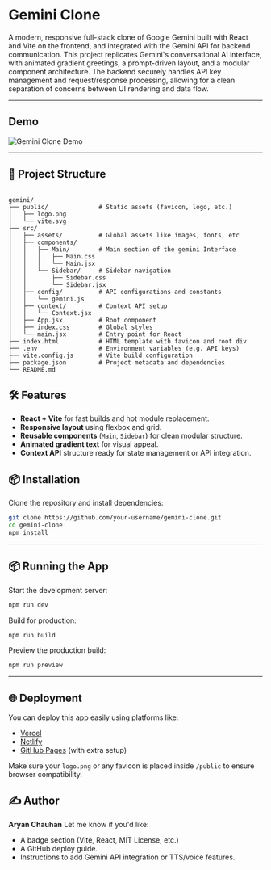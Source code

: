 # Gemini Clone

A modern, responsive full-stack clone of Google Gemini built with React and Vite on the frontend, and integrated with the Gemini API for backend communication. This project replicates Gemini's conversational AI interface, with animated gradient greetings, a prompt-driven layout, and a modular component architecture.
The backend securely handles API key management and request/response processing, allowing for a clean separation of concerns between UI rendering and data flow.

---

## Demo

![Gemini Clone Demo](./demo.gif)

---

## 📁 Project Structure

```

gemini/
├── public/              # Static assets (favicon, logo, etc.)
│   ├── logo.png
│   └── vite.svg
├── src/
│   ├── assets/          # Global assets like images, fonts, etc 
│   ├── components/
│   │   ├── Main/        # Main section of the gemini Interface
│   │   │   ├── Main.css
│   │   │   └── Main.jsx
│   │   └── Sidebar/     # Sidebar navigation
│   │       ├── Sidebar.css
│   │       └── Sidebar.jsx
│   ├── config/          # API configurations and constants
│   │   └── gemini.js
│   ├── context/         # Context API setup
│   │   └── Context.jsx
│   ├── App.jsx          # Root component
│   ├── index.css        # Global styles
│   └── main.jsx         # Entry point for React
├── index.html           # HTML template with favicon and root div
├── .env                 # Environment variables (e.g. API keys)
├── vite.config.js       # Vite build configuration
├── package.json         # Project metadata and dependencies
└── README.md

````
## 🛠️ Features

- **React + Vite** for fast builds and hot module replacement.
- **Responsive layout** using flexbox and grid.
- **Reusable components** (`Main`, `Sidebar`) for clean modular structure.
- **Animated gradient text** for visual appeal.
- **Context API** structure ready for state management or API integration.

## 📦 Installation

Clone the repository and install dependencies:

```bash
git clone https://github.com/your-username/gemini-clone.git
cd gemini-clone
npm install
````

---

## 📦 Running the App

Start the development server:

```bash
npm run dev
```

Build for production:

```bash
npm run build
```

Preview the production build:

```bash
npm run preview
```

---

## 🌐 Deployment

You can deploy this app easily using platforms like:

* [Vercel](https://vercel.com/)
* [Netlify](https://netlify.com/)
* [GitHub Pages](https://pages.github.com/) (with extra setup)

Make sure your `logo.png` or any favicon is placed inside `/public` to ensure browser compatibility.


## ✍️ Author
**Aryan Chauhan**
Let me know if you'd like:
- A badge section (Vite, React, MIT License, etc.)
- A GitHub deploy guide.
- Instructions to add Gemini API integration or TTS/voice features.
